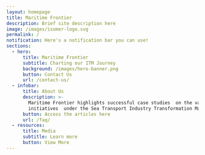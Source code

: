 ```yaml
---
layout: homepage
title: Maritime Frontier
description: Brief site description here
image: /images/isomer-logo.svg
permalink: /
notification: Here's a notification bar you can use!
sections:
  - hero:
      title: Maritime Frontier
      subtitle: Charting our ITM Journey
      background: /images/hero-banner.png
      button: Contact Us
      url: /contact-us/
  - infobar:
      title: About Us
      description: >-
        Maritime Frontier highlights successful case studies  on the various
        initiatives  under the Sea Transport Industry Transformation Map. 
      button: Access the articles here
      url: /faq/
  - resources:
      title: Media
      subtitle: Learn more
      button: View More
---
```

